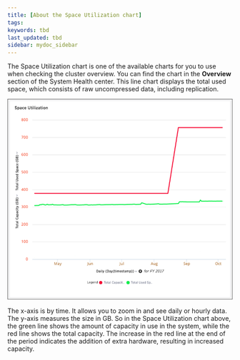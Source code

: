 ```yaml
---
title: [About the Space Utilization chart]
tags:
keywords: tbd
last_updated: tbd
sidebar: mydoc_sidebar
---
```

The Space Utilization chart is one of the available charts for you to use when checking the cluster overview. You can find the chart in the **Overview** section of the System Health center. This line chart displays the total used space, which consists of raw uncompressed data, including replication.

 ![](/pages/images/memory_usage_chart.png "Space Utilization chart example")

The x-axis is by time. It allows you to zoom in and see daily or hourly data. The y-axis measures the size in GB. So in the Space Utilization chart above, the green line shows the amount of capacity in use in the system, while the red line shows the total capacity. The increase in the red line at the end of the period indicates the addition of extra hardware, resulting in increased capacity.
